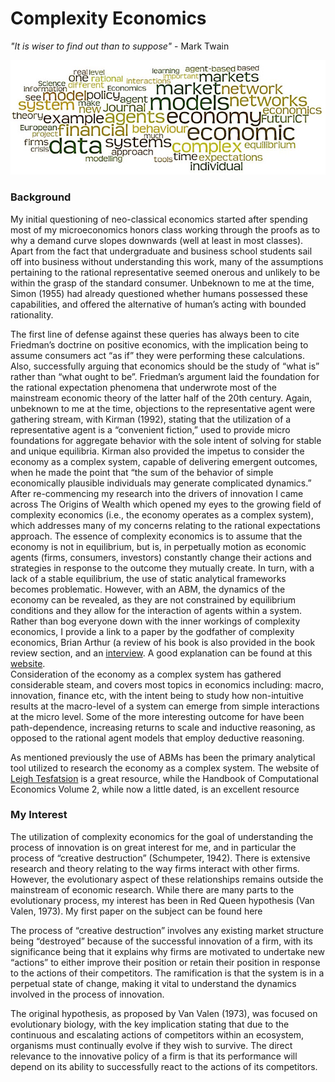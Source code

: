 # Complexity Economics



_"It is wiser to find out than to suppose"_ - Mark Twain 

![Wordmap](websiteimages/wordmap.jpeg)

### Background
My initial questioning of neo-classical economics started after spending most of my microeconomics honors class working through the proofs as to why a demand curve slopes downwards (well at least in most classes). Apart from the fact that undergraduate and business school students sail off into business without understanding this work, many of the assumptions pertaining to the rational representative seemed onerous and unlikely to be within the grasp of the standard consumer. Unbeknown to me at the time, Simon (1955) had already questioned whether humans possessed these capabilities, and offered the alternative of human’s acting with bounded rationality. 

The first line of defense against these queries has always been to cite Friedman’s doctrine on positive economics, with the implication being to assume consumers act “as if” they were performing these calculations. Also, successfully arguing that economics should be the study of “what is” rather than “what ought to be”.  Friedman’s argument laid the foundation for the rational expectation phenomena that underwrote most of the mainstream economic theory of the latter half of the 20th century.
Again, unbeknown to me at the time, objections to the representative agent were gathering stream, with Kirman (1992), stating that the utilization of a representative agent is a “convenient fiction,” used to provide micro foundations for aggregate behavior with the sole intent of solving for stable and unique equilibria. Kirman also provided the impetus to consider the economy as a complex system, capable of delivering emergent outcomes, when he made the point that “the sum of the behavior of simple economically plausible individuals may generate complicated dynamics.”
After re-commencing my research into the drivers of innovation I came across The Origins of Wealth which opened my eyes to the growing field of complexity economics (i.e., the economy operates as a complex system), which addresses many of my concerns relating to the rational expectations approach. The essence of complexity economics is to assume that the economy is not in equilibrium, but is, in perpetually motion as economic agents (firms, consumers, investors) constantly change their actions and strategies in response to the outcome they mutually create. In turn, with a lack of a stable equilibrium, the use of static analytical frameworks becomes problematic. However, with an ABM, the dynamics of the economy can be revealed, as they are not constrained by equilibrium conditions and they allow for the interaction of agents within a system. 
 Rather than bog everyone down with the inner workings of complexity economics, I provide a link to a paper by the godfather of complexity economics, Brian Arthur (a review of his book is also provided in the book review section, and an [interview](https://www.complexityexplorer.org/news/19-w-brian-arthur-on-complexity-economics). A good explanation can be found at this [website](https://www.exploringeconomics.org/en/orientation/complexity-economics/).   
Consideration of the economy as a complex system has gathered considerable steam, and covers most topics in economics including: macro, innovation, finance etc, with the intent being to study how non-intuitive results at the macro-level of a system can emerge from simple interactions at the micro level. Some of the more interesting outcome for have been path-dependence, increasing returns to scale and inductive reasoning, as opposed to the rational agent models that employ deductive reasoning.

As mentioned previously the use of ABMs has been the primary analytical tool utilized to research the economy as a complex system. The website of [Leigh Tesfatsion](http://www2.econ.iastate.edu/tesfatsi/ace.htm) is a great resource, while the Handbook of Computational Economics Volume 2, while now a little dated, is an excellent resource

### My Interest
The utilization of complexity economics for the goal of understanding the process of innovation is on great interest for me, and in particular the process of “creative destruction” (Schumpeter, 1942). There is extensive research and theory relating to the way firms interact with other firms. However, the evolutionary aspect of these relationships remains outside the mainstream of economic research. While there are many parts to the evolutionary process, my interest has been in Red Queen hypothesis (Van Valen, 1973). My first paper on the subject can be found here

The process of “creative destruction” involves any existing market structure being “destroyed” because of the successful innovation of a firm, with its significance being that it explains why firms are motivated to undertake new “actions” to either improve their position or retain their position in response to the actions of their competitors.  The ramification is that the system is in a perpetual state of change, making it vital to understand the dynamics involved in the process of innovation.  

The original hypothesis, as proposed by Van Valen (1973), was focused on evolutionary biology, with the key implication stating that due to the continuous and escalating actions of competitors within an ecosystem, organisms must continually evolve if they wish to survive. The direct relevance to the innovative policy of a firm is that its performance will depend on its ability to successfully react to the actions of its competitors. 

```

